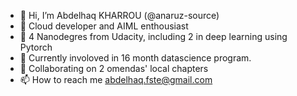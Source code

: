 - 👋 Hi, I’m Abdelhaq KHARROU (@anaruz-source)
- 👀  Cloud developer and AIML enthousiast 
- 🌱 4 Nanodegres from Udacity, including 2 in deep learning using Pytorch
- 🌱 Currently involoved in 16 month datascience program.
- 💞️ Collaborating on 2 omendas' local chapters 
- 📫 How to reach me abdelhaq.fste@gmail.com

<!---
anaruz-source/anaruz-source is a ✨ special ✨ repository because its `README.md` (this file) appears on your GitHub profile.
You can click the Preview link to take a look at your changes.
--->
